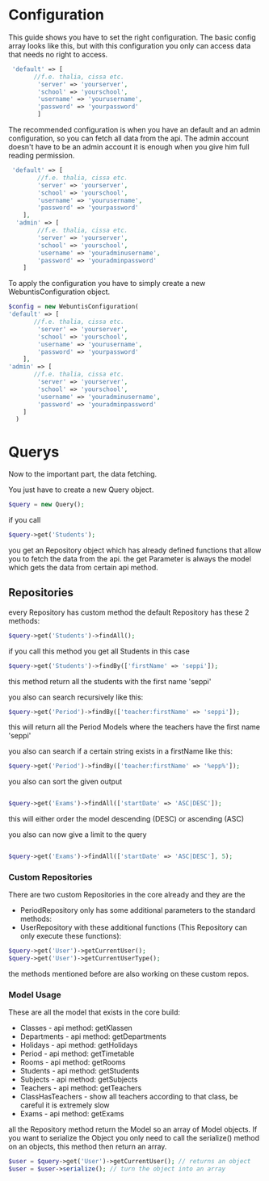 # Configuration

This guide shows you have to set the right configuration.
The basic config array looks like this, but with this configuration you only can access data that needs no right to access.

```php
 'default' => [
       //f.e. thalia, cissa etc.
        'server' => 'yourserver',
        'school' => 'yourschool',
        'username' => 'yourusername',
        'password' => 'yourpassword'
        ]
```

The recommended configuration is when you have an default and an admin configuration, so you can fetch all data from the api. The admin account doesn't have to be an admin account it is enough when you give him full reading permission.

```php
 'default' => [
        //f.e. thalia, cissa etc.
        'server' => 'yourserver',
        'school' => 'yourschool',
        'username' => 'yourusername',
        'password' => 'yourpassword'
    ],
  'admin' => [
        //f.e. thalia, cissa etc.
        'server' => 'yourserver',
        'school' => 'yourschool',
        'username' => 'youradminusername',
        'password' => 'youradminpassword'
    ]
```

To apply the configuration you have to simply create a new WebuntisConfiguration object.

```php
$config = new WebuntisConfiguration( 
'default' => [
       //f.e. thalia, cissa etc.
        'server' => 'yourserver',
        'school' => 'yourschool',
        'username' => 'yourusername',
        'password' => 'yourpassword'
    ],
'admin' => [
       //f.e. thalia, cissa etc.
        'server' => 'yourserver',
        'school' => 'yourschool',
        'username' => 'youradminusername',
        'password' => 'youradminpassword'
    ]
  )
```

# Querys 

Now to the important part, the data fetching.

You just have to create a new Query object.

```php
$query = new Query();
```

if you call
```php
$query->get('Students');
```
you get an Repository object which has already defined functions that allow you to fetch the data from the api. the get Parameter is always the model which gets the data from certain api method. 

## Repositories

every Repository has custom method the default Repository has these 2 methods:

```php
$query->get('Students')->findAll();
```
if you call this method you get all Students in this case

```php
$query->get('Students')->findBy(['firstName' => 'seppi']);
```
this method return all the students with the first name 'seppi'

you also can search recursively like this:

```php
$query->get('Period')->findBy(['teacher:firstName' => 'seppi']);
```
this will return all the Period Models where the teachers have the first name 'seppi'

you also can search if a certain string exists in a firstName like this:

```php
$query->get('Period')->findBy(['teacher:firstName' => '%epp%']);
```

you also can sort the given output

```php

$query->get('Exams')->findAll(['startDate' => 'ASC|DESC']);
```

this will either order the model descending (DESC) or ascending (ASC)

you also can now give a limit to the query
```php

$query->get('Exams')->findAll(['startDate' => 'ASC|DESC'], 5);
```

### Custom Repositories

There are two custom Repositories in the core already and they are the

* PeriodRepository only has some additional parameters to the standard methods:
* UserRepository with these additional functions (This Repository can only execute these functions):

```php
$query->get('User')->getCurrentUser();
$query->get('User')->getCurrentUserType();
```

the methods mentioned before are also working on these custom repos.

### Model Usage

These are all the model that exists in the core build:

* Classes - api method: getKlassen
* Departments - api method: getDepartments
* Holidays - api method: getHolidays
* Period - api method: getTimetable
* Rooms - api method: getRooms
* Students - api method: getStudents
* Subjects - api method: getSubjects
* Teachers - api method: getTeachers
* ClassHasTeachers - show all teachers according to that class, be careful it is extremely slow
* Exams - api method: getExams

all the Repository method return the Model so an array of Model objects. If you want to serialize the Object you only need to call the serialize() method on an objects, this method then return an array.

```php 
$user = $query->get('User')->getCurrentUser(); // returns an object
$user = $user->serialize(); // turn the object into an array
```




